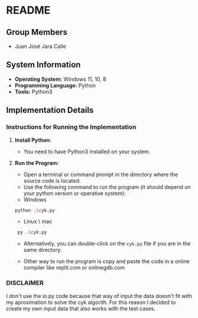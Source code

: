 # README

## Group Members

- Juan José Jara Calle

## System Information

- **Operating System:** Windows 11, 10, 8
- **Programming Language:** Python
- **Tools:** Python3

## Implementation Details

### Instructions for Running the Implementation

1. **Install Python:**
   - You need to have Python3 installed on your system.

2. **Run the Program:**
   - Open a terminal or command prompt in the directory where the source code is located.
   - Use the following command to run the program (it should depend on your python version or operative system):
    * Windows
     ```bash 
     python .\cyk.py
     ```
    * Linux \ mac
    ```bash 
     py .\cyk.py
     ```
   - Alternatively, you can double-click on the `cyk.py` file if you are in the same directory.

   - Other way to run the program is copy and paste the code in a online compiler like replit.com or onlinegdb.com

### DISCLAIMER

I don't use the io.py code because that way of input the data doesn't fit with my aproximation to solve the cyk algorith. For this reason I decided to create my own input data that also works with the test cases.
